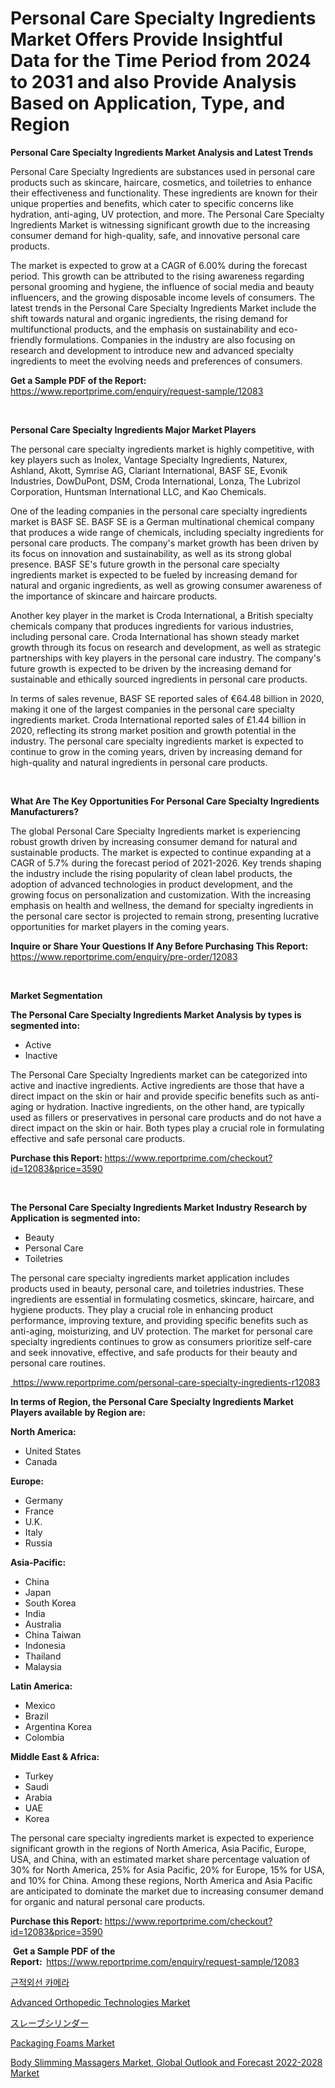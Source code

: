 <p><h1>Personal Care Specialty Ingredients Market Offers Provide Insightful Data for the Time Period from 2024 to 2031 and also Provide Analysis Based on Application, Type, and Region</h1></p><p><strong>Personal Care Specialty Ingredients Market Analysis and Latest Trends</strong></p>
<p><p>Personal Care Specialty Ingredients are substances used in personal care products such as skincare, haircare, cosmetics, and toiletries to enhance their effectiveness and functionality. These ingredients are known for their unique properties and benefits, which cater to specific concerns like hydration, anti-aging, UV protection, and more. The Personal Care Specialty Ingredients Market is witnessing significant growth due to the increasing consumer demand for high-quality, safe, and innovative personal care products. </p><p>The market is expected to grow at a CAGR of 6.00% during the forecast period. This growth can be attributed to the rising awareness regarding personal grooming and hygiene, the influence of social media and beauty influencers, and the growing disposable income levels of consumers. The latest trends in the Personal Care Specialty Ingredients Market include the shift towards natural and organic ingredients, the rising demand for multifunctional products, and the emphasis on sustainability and eco-friendly formulations. Companies in the industry are also focusing on research and development to introduce new and advanced specialty ingredients to meet the evolving needs and preferences of consumers.</p></p>
<p><strong>Get a Sample PDF of the Report:&nbsp;</strong> <a href="https://www.reportprime.com/enquiry/request-sample/12083">https://www.reportprime.com/enquiry/request-sample/12083</a></p>
<p>&nbsp;</p>
<p><strong>Personal Care Specialty Ingredients Major Market Players</strong></p>
<p><p>The personal care specialty ingredients market is highly competitive, with key players such as Inolex, Vantage Specialty Ingredients, Naturex, Ashland, Akott, Symrise AG, Clariant International, BASF SE, Evonik Industries, DowDuPont, DSM, Croda International, Lonza, The Lubrizol Corporation, Huntsman International LLC, and Kao Chemicals.</p><p>One of the leading companies in the personal care specialty ingredients market is BASF SE. BASF SE is a German multinational chemical company that produces a wide range of chemicals, including specialty ingredients for personal care products. The company's market growth has been driven by its focus on innovation and sustainability, as well as its strong global presence. BASF SE's future growth in the personal care specialty ingredients market is expected to be fueled by increasing demand for natural and organic ingredients, as well as growing consumer awareness of the importance of skincare and haircare products.</p><p>Another key player in the market is Croda International, a British specialty chemicals company that produces ingredients for various industries, including personal care. Croda International has shown steady market growth through its focus on research and development, as well as strategic partnerships with key players in the personal care industry. The company's future growth is expected to be driven by the increasing demand for sustainable and ethically sourced ingredients in personal care products.</p><p>In terms of sales revenue, BASF SE reported sales of €64.48 billion in 2020, making it one of the largest companies in the personal care specialty ingredients market. Croda International reported sales of £1.44 billion in 2020, reflecting its strong market position and growth potential in the industry. The personal care specialty ingredients market is expected to continue to grow in the coming years, driven by increasing demand for high-quality and natural ingredients in personal care products.</p></p>
<p>&nbsp;</p>
<p><strong>What Are The Key Opportunities For Personal Care Specialty Ingredients Manufacturers?</strong></p>
<p><p>The global Personal Care Specialty Ingredients market is experiencing robust growth driven by increasing consumer demand for natural and sustainable products. The market is expected to continue expanding at a CAGR of 5.7% during the forecast period of 2021-2026. Key trends shaping the industry include the rising popularity of clean label products, the adoption of advanced technologies in product development, and the growing focus on personalization and customization. With the increasing emphasis on health and wellness, the demand for specialty ingredients in the personal care sector is projected to remain strong, presenting lucrative opportunities for market players in the coming years.</p></p>
<p><strong>Inquire or Share Your Questions If Any Before Purchasing This Report:</strong> <a href="https://www.reportprime.com/enquiry/pre-order/12083">https://www.reportprime.com/enquiry/pre-order/12083</a></p>
<p>&nbsp;</p>
<p><strong>Market Segmentation</strong></p>
<p><strong>The Personal Care Specialty Ingredients Market Analysis by types is segmented into:</strong></p>
<p><ul><li>Active</li><li>Inactive</li></ul></p>
<p><p>The Personal Care Specialty Ingredients market can be categorized into active and inactive ingredients. Active ingredients are those that have a direct impact on the skin or hair and provide specific benefits such as anti-aging or hydration. Inactive ingredients, on the other hand, are typically used as fillers or preservatives in personal care products and do not have a direct impact on the skin or hair. Both types play a crucial role in formulating effective and safe personal care products.</p></p>
<p><strong>Purchase this Report:&nbsp;</strong><a href="https://www.reportprime.com/checkout?id=12083&price=3590">https://www.reportprime.com/checkout?id=12083&price=3590</a></p>
<p>&nbsp;</p>
<p><strong>The Personal Care Specialty Ingredients Market Industry Research by Application is segmented into:</strong></p>
<p><ul><li>Beauty</li><li>Personal Care</li><li>Toiletries</li></ul></p>
<p><p>The personal care specialty ingredients market application includes products used in beauty, personal care, and toiletries industries. These ingredients are essential in formulating cosmetics, skincare, haircare, and hygiene products. They play a crucial role in enhancing product performance, improving texture, and providing specific benefits such as anti-aging, moisturizing, and UV protection. The market for personal care specialty ingredients continues to grow as consumers prioritize self-care and seek innovative, effective, and safe products for their beauty and personal care routines.</p></p>
<p><a href="https://www.reportprime.com/personal-care-specialty-ingredients-r12083">&nbsp;https://www.reportprime.com/personal-care-specialty-ingredients-r12083</a></p>
<p><strong>In terms of Region, the Personal Care Specialty Ingredients Market Players available by Region are:</strong></p>
<p>
    <p> <strong> North America: </strong>
        <ul>
            <li>United States</li>
            <li>Canada</li>
        </ul>
        </p> 
    <p> <strong> Europe: </strong>
        <ul>
            <li>Germany</li>
            <li>France</li>
            <li>U.K.</li>
            <li>Italy</li>
            <li>Russia</li>
        </ul>
        </p> 
    <p> <strong> Asia-Pacific: </strong>
        <ul>
            <li>China</li>
            <li>Japan</li>
            <li>South Korea</li>
            <li>India</li>
            <li>Australia</li>
            <li>China Taiwan</li>
            <li>Indonesia</li>
            <li>Thailand</li>
            <li>Malaysia</li>
        </ul>
        </p> 
    <p> <strong> Latin America: </strong>
        <ul>
            <li>Mexico</li>
            <li>Brazil</li>
            <li>Argentina Korea</li>
            <li>Colombia</li>
        </ul>
        </p> 
    <p> <strong> Middle East & Africa: </strong>
        <ul>
            <li>Turkey</li>
            <li>Saudi</li>
            <li>Arabia</li>
            <li>UAE</li>
            <li>Korea</li>
        </ul>
    </p>
    </p>
<p><p>The personal care specialty ingredients market is expected to experience significant growth in the regions of North America, Asia Pacific, Europe, USA, and China, with an estimated market share percentage valuation of 30% for North America, 25% for Asia Pacific, 20% for Europe, 15% for USA, and 10% for China. Among these regions, North America and Asia Pacific are anticipated to dominate the market due to increasing consumer demand for organic and natural personal care products.</p></p>
<p><strong>Purchase this Report: </strong><a href="https://www.reportprime.com/checkout?id=12083&price=3590">https://www.reportprime.com/checkout?id=12083&price=3590</a></p>
<p>&nbsp;<strong>Get a Sample PDF of the Report:&nbsp;&nbsp;</strong><a href="https://www.reportprime.com/enquiry/request-sample/12083">https://www.reportprime.com/enquiry/request-sample/12083</a></p>
<p><strong></strong></p>
<p><p><a href="https://medium.com/@karenburke2009/%EA%B8%80%EB%A1%9C%EB%B2%8C-%EA%B7%BC%EC%A0%81%EC%99%B8%EC%84%A0-%EC%B9%B4%EB%A9%94%EB%9D%BC-%EC%8B%9C%EC%9E%A5-%EA%B7%9C%EB%AA%A8%EA%B0%80-%EC%97%B0%ED%8F%89%EA%B7%A0-10-6-%EC%84%B1%EC%9E%A5%ED%95%A0-%EA%B2%83%EC%9C%BC%EB%A1%9C-%EC%98%88%EC%83%81%EB%90%98%EB%A9%B0-%EC%9D%B4-%EB%B3%B4%EA%B3%A0%EC%84%9C%EB%8A%94-2024%EB%85%84%EB%B6%80%ED%84%B0-2031%EB%85%84%EA%B9%8C%EC%A7%80%EC%9D%98-%EC%8B%9C%EC%9E%A5-%EC%84%B1%EC%9E%A5-%ED%8A%B8%EB%A0%8C%EB%93%9C-%EA%B8%B0%ED%9A%8C-%EB%B0%8F-%EC%98%88%EC%B8%A1%EC%9D%84-%EB%8B%A4%EB%A3%B9%EB%8B%88%EB%8B%A4-54f5dcf1c0e2">근적외선 카메라</a></p><p><a href="https://issuu.com/reportprime-2/docs/advanced-orthopedic-technologies-market-size-2030.">Advanced Orthopedic Technologies Market</a></p><p><a href="https://medium.com/@diegoskiles2023/%E3%82%B0%E3%83%AD%E3%83%BC%E3%83%90%E3%83%AB%E3%82%B9%E3%83%AC%E3%83%BC%E3%83%96%E3%82%B7%E3%83%AA%E3%83%B3%E3%83%80%E3%83%BC%E3%83%9E%E3%83%BC%E3%82%B1%E3%83%83%E3%83%88%E3%81%AE%E5%B0%86%E6%9D%A5%E3%81%AE%E3%83%88%E3%83%AC%E3%83%B3%E3%83%89-2024%E5%B9%B4%E3%81%8B%E3%82%892031%E5%B9%B4%E3%81%BE%E3%81%A7%E3%81%AE114%E3%83%9A%E3%83%BC%E3%82%B8%E3%81%A7%E3%81%AE%E5%B8%82%E5%A0%B4%E3%81%AE%E6%B4%9E%E5%AF%9F%E3%81%A8%E5%88%86%E6%9E%90-6e742d25f796">スレーブシリンダー</a></p><p><a href="https://github.com/dancokkoe288/Market-Research-Report-List-1/blob/main/packaging-foams-market.md">Packaging Foams Market</a></p><p><a href="https://medium.com/@christopher.fisher66709/body-slimming-massagers-market-global-outlook-and-forecast-2022-2028-market-size-is-growing-at-c77dda616864">Body Slimming Massagers Market, Global Outlook and Forecast 2022-2028 Market</a></p></p>
